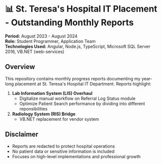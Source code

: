 # 📊 St. Teresa's Hospital IT Placement - Outstanding Monthly Reports
**Period:** August 2023 - August 2024  
**Role:** Student Programmer, Application Team  
**Technologies Used:** Angular, Node.js, TypeScript, Microsoft SQL Server 2016, VB.NET (web-services)  

## Overview
This repository contains monthly progress reports documenting my year-long placement at St. Teresa's Hospital IT Department. Reports highlight:
1. **Lab Information System (LIS) Overhaul**  
   - Digitalize manual workflow on Referral Log Status module
   - Optimize Patient Search performance by dividing into different reponsibilities
2. **Radiology System (RIS) Bridge**  
   - VB.NET replacement for vendor system

## Disclaimer
- Reports are redacted to protect hospital operations
- No patient data or sensitive information is included
- Focuses on high-level implementations and professional growth
